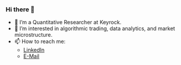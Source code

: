 ### Hi there 👋

<!--
**jaNGOB/jaNGOB** is a ✨ _special_ ✨ repository because its `README.md` (this file) appears on your GitHub profile.

Here are some ideas to get you started:

- 🔭 I’m currently working on ...
- 🌱 I’m currently learning ...
- 👯 I’m looking to collaborate on ...
- 🤔 I’m looking for help with ...
- 💬 Ask me about ...
- 📫 How to reach me: ...
- 😄 Pronouns: ...
- ⚡ Fun fact: ...
-->

- 🔭 I’m a Quantitative Researcher at Keyrock.
- 🌱 I’m interested in algorithmic trading, data analytics, and market microstructure.
- 📫 How to reach me:
  - [LinkedIn](https://www.linkedin.com/in/jan-gobeli/)
  - [E-Mail](mailto:jan.gobeli@protonmail.com)
